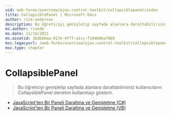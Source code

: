 ```yaml
---
uid: web-forms/overview/ajax-control-toolkit/collapsiblepanel/index
title: CollapsiblePanel | Microsoft Docs
author: rick-anderson
description: Bu öğreticiyi genişletip sayfada alanlara daraltabilirsiniz kullanıcıların CollapsiblePanel denetim kullanmayı gösterir.
ms.author: riande
ms.date: 11/14/2011
ms.assetid: 3bdbb6ea-917e-4fff-a1cc-f194606a7869
msc.legacyurl: /web-forms/overview/ajax-control-toolkit/collapsiblepanel
msc.type: chapter
---
```

<a name="collapsiblepanel"></a>CollapsiblePanel
====================
> Bu öğreticiyi genişletip sayfada alanlara daraltabilirsiniz kullanıcıların CollapsiblePanel denetim kullanmayı gösterir.


- [JavaScript’ten Bir Paneli Daraltma ve Genişletme (C#)](collapsing-and-expanding-a-panel-from-javascript-cs.md)
- [JavaScript’ten Bir Paneli Daraltma ve Genişletme (VB)](collapsing-and-expanding-a-panel-from-javascript-vb.md)

